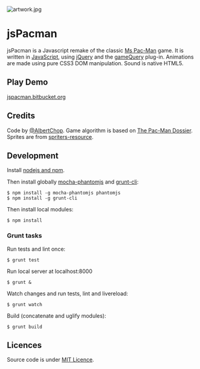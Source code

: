 ![artwork.jpg](https://bitbucket.org/repo/BX8pn8/images/1695771410-artwork.jpg)

jsPacman
========

jsPacman is a Javascript remake of the classic [Ms Pac-Man](https://en.wikipedia.org/wiki/Ms._Pac-Man) game.
It is written in [JavaScript](https://en.wikipedia.org/wiki/JavaScript), using [jQuery](http://jquery.com/) and the [gameQuery](http://gamequeryjs.com/) plug-in.
Animations are made using pure CSS3 DOM manipulation. Sound is native HTML5.

Play Demo
-----------
[jspacman.bitbucket.org](http://jspacman.bitbucket.org/)

Credits
-----------
Code by [@AlbertChop](https://twitter.com/AlbertChop).
Game algorithm is based on [The Pac-Man Dossier](https://home.comcast.net/~jpittman2/pacman/pacmandossier.html).
Sprites are from [spriters-resource](http://www.spriters-resource.com/game_boy_advance/namcomuseum/sheet/22732).

Development
-----------

Install [nodejs and npm](http://www.nodejs.org/).

Then install globally [mocha-phantomjs](https://github.com/metaskills/mocha-phantomjs) and [grunt-cli](http://gruntjs.com/getting-started):
```
$ npm install -g mocha-phantomjs phantomjs
$ npm install -g grunt-cli
```
Then install local modules:
```
$ npm install
```
### Grunt tasks ###
Run tests and lint once:
```
$ grunt test
```
Run local server at localhost:8000
```
$ grunt &
```
Watch changes and run tests, lint and livereload:
```
$ grunt watch
```
Build (concatenate and uglify modules):
```
$ grunt build
```

Licences
-----------
Source code is under [MIT Licence](http://opensource.org/licenses/mit-license.php).